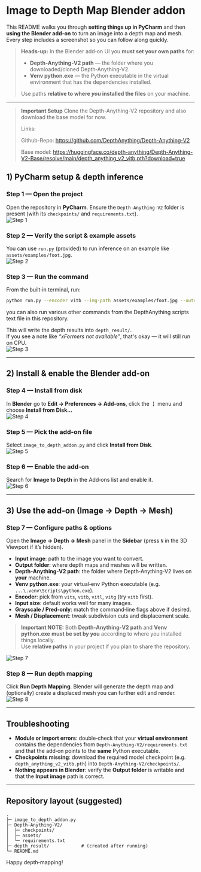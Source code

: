 # Image to Depth Map Blender addon

This README walks you through **setting things up in PyCharm** and then **using the Blender add‑on** to turn an image into a depth map and mesh.  
Every step includes a screenshot so you can follow along quickly.

> **Heads‑up:** In the Blender add‑on UI you **must set your own paths** for:
>
> - **Depth‑Anything‑V2 path** — the folder where you downloaded/cloned Depth‑Anything‑V2.
> - **Venv python.exe** — the Python executable in the virtual environment that has the dependencies installed.
>
> Use paths **relative to where _you_ installed the files** on your machine.

---

>**Important Setup**   Clone the Depth-Anything-V2 repository and also download the base model for now.
>
>Links:
>
>Github-Repo: https://github.com/DepthAnything/Depth-Anything-V2
>
>Base model: https://huggingface.co/depth-anything/Depth-Anything-V2-Base/resolve/main/depth_anything_v2_vitb.pth?download=true


## 1) PyCharm setup & depth inference

### Step 1 — Open the project
Open the repository in **PyCharm**. Ensure the `Depth-Anything-V2` folder is present (with its `checkpoints/` and `requirements.txt`).  
![Step 1](images/step_08.png)

### Step 2 — Verify the script & example assets
You can use `run.py` (provided) to run inference on an example like `assets/examples/foot.jpg`.  
![Step 2](images/step_01.png)

### Step 3 — Run the command
From the built‑in terminal, run:

```bash
python run.py --encoder vitb --img-path assets/examples/foot.jpg --outdir depth_result --grayscale --pred-only
```

you can also run various other commands from the DepthAnything scripts text file in this repository.

This will write the depth results into `depth_result/`.  
If you see a note like _“xFormers not available”_, that's okay — it will still run on CPU.  
![Step 3](images/step_02.png)

---

## 2) Install & enable the Blender add‑on

### Step 4 — Install from disk
In **Blender** go to **Edit → Preferences → Add‑ons**, click the **⋮** menu and choose **Install from Disk…**  
![Step 4](images/step_05.png)

### Step 5 — Pick the add‑on file
Select `image_to_depth_addon.py` and click **Install from Disk**.  
![Step 5](images/step_06.png)

### Step 6 — Enable the add‑on
Search for **Image to Depth** in the Add‑ons list and enable it.  
![Step 6](images/step_03.png)

---

## 3) Use the add‑on (Image → Depth → Mesh)

### Step 7 — Configure paths & options
Open the **Image → Depth → Mesh** panel in the **Sidebar** (press `N` in the 3D Viewport if it’s hidden).

- **Input image**: path to the image you want to convert.
- **Output folder**: where depth maps and meshes will be written.
- **Depth‑Anything‑V2 path**: the folder where Depth‑Anything‑V2 lives on **your** machine.  
- **Venv python.exe**: your virtual‑env Python executable (e.g. `...\.venv\Scripts\python.exe`).  
- **Encoder**: pick from `vits`, `vitb`, `vitl`, `vitg` (try `vitb` first).  
- **Input size**: default works well for many images.  
- **Grayscale / Pred‑only**: match the command‑line flags above if desired.  
- **Mesh / Displacement**: tweak subdivision cuts and displacement scale.  

> **Important NOTE:** Both **Depth‑Anything‑V2 path** and **Venv python.exe** **must be set by you** according to where you installed things locally.  
> Use **relative paths** in your project if you plan to share the repository.

![Step 7](images/step_04.png)

### Step 8 — Run depth mapping
Click **Run Depth Mapping**. Blender will generate the depth map and (optionally) create a displaced mesh you can further edit and render.  
![Step 8](images/step_07.png)

---

## Troubleshooting

- **Module or import errors**: double‑check that your **virtual environment** contains the dependencies from `Depth-Anything-V2/requirements.txt` and that the add‑on points to the **same** Python executable.
- **Checkpoints missing**: download the required model checkpoint (e.g. `depth_anything_v2_vitb.pth`) into `Depth-Anything-V2/checkpoints/`.
- **Nothing appears in Blender**: verify the **Output folder** is writable and that the **Input image** path is correct.

---

## Repository layout (suggested)

```
.
├─ image_to_depth_addon.py
├─ Depth-Anything-V2/
│  ├─ checkpoints/
│  ├─ assets/
│  └─ requirements.txt
├─ depth_result/            # (created after running)
└─ README.md
```

Happy depth‑mapping!
